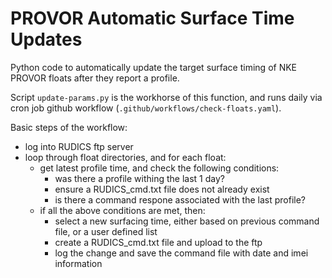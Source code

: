 # PROVOR Automatic Surface Time Updates

Python code to automatically update the target surface timing of NKE PROVOR floats after they report a profile.

Script `update-params.py` is the workhorse of this function, and runs daily via cron job github workflow (`.github/workflows/check-floats.yaml`). 

Basic steps of the workflow: 

- log into RUDICS ftp server
- loop through float directories, and for each float:
    - get latest profile time, and check the following conditions:
        - was there a profile withing the last 1 day?
        - ensure a RUDICS_cmd.txt file does not already exist
        - is there a command respone associated with the last profile?
    - if all the above conditions are met, then: 
        - select a new surfacing time, either based on previous command file, or a user defined list
        - create a RUDICS_cmd.txt file and upload to the ftp
        - log the change and save the command file with date and imei information
